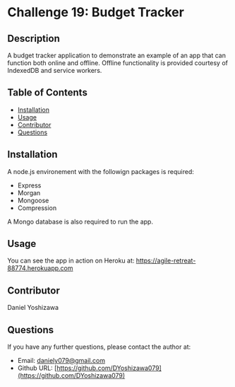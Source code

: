 # Challenge 19: Budget Tracker

## Description

A budget tracker application to demonstrate an example of an app that can function both online and offline. Offline functionality is provided courtesy of IndexedDB and service workers.

## Table of Contents

- [Installation](#installation)
- [Usage](#usage)
- [Contributor](#Contributor)
- [Questions](#questions)

## Installation

A node.js environement with the followign packages is required:

- Express
- Morgan
- Mongoose
- Compression

A Mongo database is also required to run the app.

## Usage

You can see the app in action on Heroku at:
https://agile-retreat-88774.herokuapp.com

## Contributor

Daniel Yoshizawa

## Questions

If you have any further questions, please contact the author at:

- Email: [daniely079@gmail.com](mailto:daniely079@gmail.com)
- Github URL: [https://github.com/DYoshizawa079](https://github.com/DYoshizawa079)
